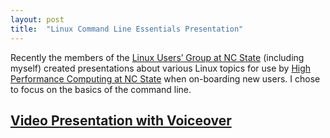 ```yaml
---
layout: post
title:  "Linux Command Line Essentials Presentation"
---
```


Recently the members of the [Linux Users’ Group at NC State](https://lug.ncsu.edu/) (including myself) created presentations about various Linux topics for use by [High Performance Computing at NC State](https://projects.ncsu.edu/hpc/main.php) when on-boarding new users. I chose to focus on the basics of the command line.

## [Video Presentation with Voiceover](https://www.youtube.com/watch?v=mjzcpwuS46E)
